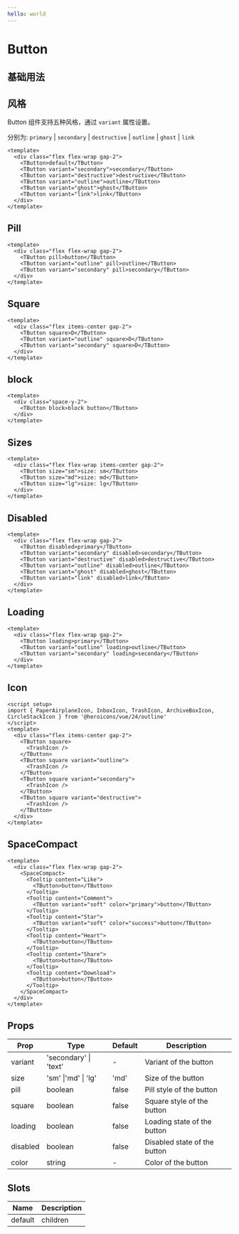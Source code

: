 ```yaml
---
hello: world
---
```


<script>
  import ButtonBooth from './booth/button.vue'
</script>

# Button

## 基础用法

<ButtonBooth/>

## 风格

Button 组件支持五种风格，通过 `variant` 属性设置。

分别为: `primary` | `secondary` | `destructive` | `outline` | `ghost` | `link`

```vue demo title=默认样式
<template>
  <div class="flex flex-wrap gap-2">
    <TButton>default</TButton>
    <TButton variant="secondary">secondary</TButton>
    <TButton variant="destructive">destructive</TButton>
    <TButton variant="outline">outline</TButton>
    <TButton variant="ghost">ghost</TButton>
    <TButton variant="link">link</TButton>
  </div>
</template>
```

## Pill

```vue demo
<template>
  <div class="flex flex-wrap gap-2">
    <TButton pill>button</TButton>
    <TButton variant="outline" pill>outline</TButton>
    <TButton variant="secondary" pill>secondary</TButton>
  </div>
</template>
```

## Square

```vue demo
<template>
  <div class="flex items-center gap-2">
    <TButton square>D</TButton>
    <TButton variant="outline" square>D</TButton>
    <TButton variant="secondary" square>D</TButton>
  </div>
</template>
```

## block

```vue demo
<template>
  <div class="space-y-2">
    <TButton block>block button</TButton>
  </div>
</template>
```

## Sizes

```vue demo
<template>
  <div class="flex flex-wrap items-center gap-2">
    <TButton size="sm">size: sm</TButton>
    <TButton size="md">size: md</TButton>
    <TButton size="lg">size: lg</TButton>
  </div>
</template>
```

## Disabled

```vue demo
<template>
  <div class="flex flex-wrap gap-2">
    <TButton disabled>primary</TButton>
    <TButton variant="secondary" disabled>secondary</TButton>
    <TButton variant="destructive" disabled>destructive</TButton>
    <TButton variant="outline" disabled>outline</TButton>
    <TButton variant="ghost" disabled>ghost</TButton>
    <TButton variant="link" disabled>link</TButton>
  </div>
</template>
```

## Loading

```vue demo
<template>
  <div class="flex flex-wrap gap-2">
    <TButton loading>primary</TButton>
    <TButton variant="outline" loading>outline</TButton>
    <TButton variant="secondary" loading>secondary</TButton>
  </div>
</template>
```

## Icon

```vue demo
<script setup>
import { PaperAirplaneIcon, InboxIcon, TrashIcon, ArchiveBoxIcon, CircleStackIcon } from '@heroicons/vue/24/outline'
</script>
<template>
  <div class="flex items-center gap-2">
    <TButton square>
      <TrashIcon />
    </TButton>
    <TButton square variant="outline">
      <TrashIcon />
    </TButton>
    <TButton square variant="secondary">
      <TrashIcon />
    </TButton>
    <TButton square variant="destructive">
      <TrashIcon />
    </TButton>
  </div>
</template>
```

## SpaceCompact

```vue demo
<template>
  <div class="flex flex-wrap gap-2">
    <SpaceCompact>
      <Tooltip content="Like">
        <TButton>button</TButton>
      </Tooltip>
      <Tooltip content="Comment">
        <TButton variant="soft" color="primary">button</TButton>
      </Tooltip>
      <Tooltip content="Star">
        <TButton variant="soft" color="success">button</TButton>
      </Tooltip>
      <Tooltip content="Heart">
        <TButton>button</TButton>
      </Tooltip>
      <Tooltip content="Share">
        <TButton>button</TButton>
      </Tooltip>
      <Tooltip content="Download">
        <TButton>button</TButton>
      </Tooltip>
    </SpaceCompact>
  </div>
</template>
```

## Props

| Prop     | Type                  | Default | Description                  |
| -------- | --------------------- | ------- | ---------------------------- |
| variant  | 'secondary' \| 'text' | -       | Variant of the button        |
| size     | 'sm' \|'md' \| 'lg'   | 'md'    | Size of the button           |
| pill     | boolean               | false   | Pill style of the button     |
| square   | boolean               | false   | Square style of the button   |
| loading  | boolean               | false   | Loading state of the button  |
| disabled | boolean               | false   | Disabled state of the button |
| color    | string                | -       | Color of the button          |

## Slots

| Name    | Description |
| ------- | ----------- |
| default | children    |
